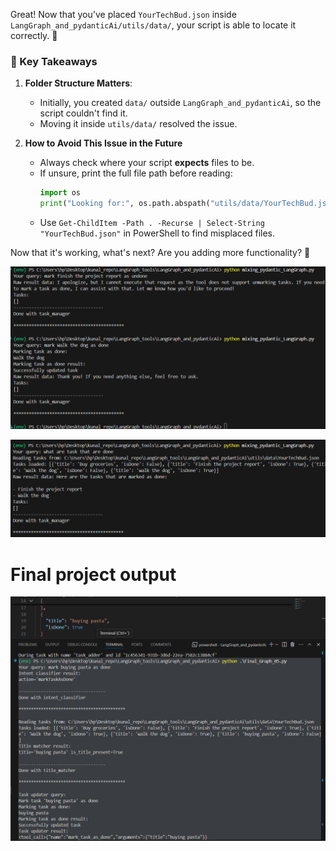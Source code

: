 Great! Now that you've placed `YourTechBud.json` inside `LangGraph_and_pydanticAi/utils/data/`, your script is able to locate it correctly. 🎯  

### **📌 Key Takeaways**
1. **Folder Structure Matters**:  
   - Initially, you created `data/` outside `LangGraph_and_pydanticAi`, so the script couldn't find it.
   - Moving it inside `utils/data/` resolved the issue.

2. **How to Avoid This Issue in the Future**
   - Always check where your script **expects** files to be.
   - If unsure, print the full file path before reading:
     ```python
     import os
     print("Looking for:", os.path.abspath("utils/data/YourTechBud.json"))
     ```
   - Use `Get-ChildItem -Path . -Recurse | Select-String "YourTechBud.json"` in PowerShell to find misplaced files.

Now that it's working, what's next? Are you adding more functionality? 🚀


![alt text](<Screenshot 2025-03-11 233527.png>)



![alt text](<Screenshot 2025-03-11 233551.png>)



# Final project output
![alt text](<Screenshot 2025-03-12 111849.png>)



